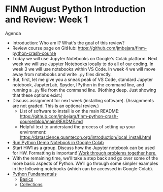 FINM August Python Introduction and Review: Week 1
==================================================

Agenda

  - Introduction: Who am I? What's the goal of this review?
  - Review course page on GitHub: https://github.com/jmbejara/finm-python-crash-course
  - Today we will use Jupyter Notebooks on Google's Colab platform. Next week we will use Jupyter Notebooks locally to do all of our coding. In week 3 we will use notebooks within VS Code. In week 4 we will move away from notebooks and write `.py` files directly.
  - But, first, let me give you a sneak peak of VS Code, standard Jupyter notebook, JupyterLab, Spyder, IPython in the command line, and running a `.py` file from the command line. (Nothing deep. Just showing that these options exist.)
  - Discuss assignment for next week (installing software). (Assignments are not graded. This is an optional review.)
      - List of software to install is on the main README: https://github.com/jmbejara/finm-python-crash-course/blob/main/README.md
      - Helpful text to understand the process of setting up your environment: https://datascience.quantecon.org/introduction/local_install.html
  - [Run Python Demo Notebook in Google Colab](https://colab.research.google.com/github/jmbejara/finm-python-crash-course/blob/main/week_1/Part_1_Python_Jupyter_demo.ipynb)
  - Start HW1 as a group. Discuss how the Jupyter notebook can be used for HW. Formatting is important! [Work through problems together here.](https://colab.research.google.com/github/jmbejara/finm-python-crash-course/blob/main/HW/HW-1-numpy-scipy/HW1.ipynb)
  - With the remaining time, we'll take a step back and go over some of the more basic aspects of Python. We'll go through some simpler examples in the following notebooks (which can be accessed in Google Colab).
  - [Python Fundamentals](https://datascience.quantecon.org/python_fundamentals/index.html)
      - [Basics](https://datascience.quantecon.org/python_fundamentals/basics.html)
      - [Collections](https://datascience.quantecon.org/python_fundamentals/collections.html)
  
